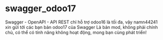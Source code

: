 # swagger_odoo17
Swagger - OpenAPI - API REST chỉ hỗ trợ odoo16 là tối đa, vậy namn44241 xin gửi tới các bạn bản odoo17 của Swagger
Là bản mod, không phải chính chủ, có thể có tính năng không hoạt động, mong bạn cùng phát triển!
